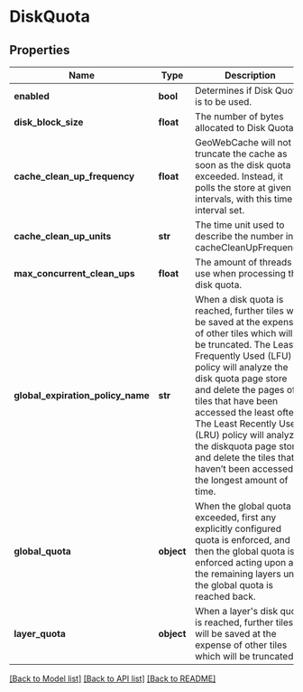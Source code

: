 # DiskQuota

## Properties
Name | Type | Description | Notes
------------ | ------------- | ------------- | -------------
**enabled** | **bool** | Determines if Disk Quota is to be used. | [optional] 
**disk_block_size** | **float** | The number of bytes allocated to Disk Quota. | [optional] 
**cache_clean_up_frequency** | **float** | GeoWebCache will not truncate the cache as soon as the disk quota is exceeded. Instead, it polls the store at given intervals, with this time interval set. | [optional] 
**cache_clean_up_units** | **str** | The time unit used to describe the number in cacheCleanUpFrequency. | [optional] 
**max_concurrent_clean_ups** | **float** | The amount of threads to use when processing the disk quota. | [optional] 
**global_expiration_policy_name** | **str** | When a disk quota is reached, further tiles will be saved at the expense of other tiles which will be truncated. The Least Frequently Used (LFU) policy will analyze the disk quota page store and delete the pages of tiles that have been accessed the least often. The Least Recently Used (LRU) policy will analyze the diskquota page store and delete the tiles that haven’t been accessed in the longest amount of time. | [optional] 
**global_quota** | **object** | When the global quota is exceeded, first any explicitly configured quota is enforced, and then the global quota is enforced acting upon all the remaining layers until the global quota is reached back. | [optional] 
**layer_quota** | **object** | When a layer&#x27;s disk quota is reached, further tiles will be saved at the expense of other tiles which will be truncated. | [optional] 

[[Back to Model list]](../README.md#documentation-for-models) [[Back to API list]](../README.md#documentation-for-api-endpoints) [[Back to README]](../README.md)

